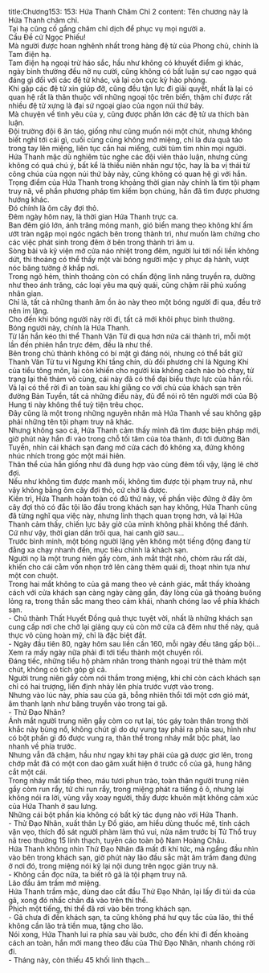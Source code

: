 title:Chương153: 153: Hứa Thanh Chăm Chỉ 2
content:
Tên chương này là Hứa Thanh chăm chỉ.<br>Tại hạ cũng cố gắng chăm chỉ dịch để phục vụ mọi người a.<br>Cầu Đề cử Ngọc Phiếu!<br>Mà người được hoan nghênh nhất trong hàng đệ tử của Phong chủ, chính là Tam điện hạ.<br>Tam điện hạ ngoại trừ háo sắc, hầu như không có khuyết điểm gì khác, ngày bình thường đều nở nụ cười, cũng không có bất luận sự cao ngạo quá đáng gì đối với các đệ tử khác, vả lại còn cực kỳ hào phóng.<br>Khi gặp các đệ tử xin giúp đỡ, cũng đều tận lực đi giải quyết, nhất là lại có quan hệ rất là thân thuộc với những ngoại tộc trên biển, thậm chí được rất nhiều đệ tử xưng là đại sứ ngoại giao của ngọn núi thứ bảy.<br>Mà chuyện về tình yêu của y, cũng được phần lớn các đệ tử ưa thích bàn luận.<br>Đội trường đội 6 ăn táo, giống như cũng muốn nói một chút, nhưng không biết nghĩ tới cái gì, cuối cùng cũng không mở miệng, chỉ là đưa quả táo trong tay lên miệng, liên tục cắn hai miếng, cười tủm tỉm nhìn mọi người.<br>Hứa Thanh mặc dù nghiêm túc nghe các đội viên thảo luận, nhưng cũng không có quá chú ý, bất kể là thiếu niên nhân ngư tộc, hay là ba vị thái tử công chúa của ngọn núi thứ bảy này, cũng không có quan hệ gì với hắn.<br>Trọng điểm của Hứa Thanh trong khoảng thời gian này chính là tìm tội phạm truy nã, về phần phương pháp tìm kiếm bọn chúng, hắn đã tìm được phương hướng khác.<br>Đó chính là ôm cây đợi thỏ.<br>Đêm ngày hôm nay, là thời gian Hứa Thanh trực ca.<br>Ban đêm gió lớn, ánh trăng mỏng manh, gió biển mang theo không khí ẩm ướt tràn ngập mọi ngóc ngách bên trong thành trì, như muốn làm chứng cho các việc phát sinh trong đêm ở bên trong thành trì âm u.<br>Sòng bài và kỹ viện mở cửa náo nhiệt trong đêm, người lui tới nối liền không dứt, thi thoảng có thể thấy một vài bóng người mặc y phục dạ hành, vượt nóc băng tường ở khắp nơi.<br>Trong ngõ hẻm, thỉnh thoảng còn có chấn động linh năng truyền ra, dường như theo ánh trăng, các loại yêu ma quỷ quái, cũng chậm rãi phủ xuống nhân gian.<br>Chỉ là, tất cả những thanh âm ồn ào này theo một bóng người đi qua, đều trở nên im lặng.<br>Cho đến khi bóng người này rời đi, tất cả mới khôi phục bình thường.<br>Bóng người này, chính là Hứa Thanh.<br>Từ lần hắn kéo thi thể Thanh Vân Tử đi qua hơn nửa cái thành trì, mỗi một lần đến phiên hắn trực đêm, đều là như thế.<br>Bên trong chủ thành không có bí mật gì đáng nói, nhưng có thể bắt giữ Thanh Vân Tử tu vi Ngưng Khí tầng chín, dù đối phương chỉ là Ngưng Khí của tiểu tông môn, lại còn khiến cho người kia không cách nào bỏ chạy, tử trạng lại thê thảm vô cùng, cái này đã có thể đại biểu thực lực của hắn rồi.<br>Vả lại có thể rời đi an toàn sau khi giằng co với chủ của khách sạn trên đường Bản Tuyền, tất cả những điều này, đủ để nói rõ tên người mới của Bộ Hung ti này không thể tuỳ tiện trêu chọc.<br>Đây cũng là một trong những nguyên nhân mà Hứa Thanh về sau không gặp phải những tên tội phạm truy nã khác.<br>Nhưng không sao cả, Hứa Thanh cảm thấy mình đã tìm được biện pháp mới, giờ phút này hắn đi vào trong chỗ tối tăm của tòa thành, đi tới đường Bản Tuyền, nhìn cái khách sạn đang mở cửa cách đó không xa, đứng không nhúc nhích trong góc một mái hiên.<br>Thân thể của hắn giống như đã dung hợp vào cùng đêm tối vậy, lặng lẽ chờ đợi.<br>Nếu như không tìm được manh mối, không tìm được tội phạm truy nã, như vậy không bằng ôm cây đợi thỏ, cứ chờ là được.<br>Kiên trì, Hứa Thanh hoàn toàn có đủ thứ này, về phần việc đứng ở đây ôm cây đợi thỏ có đắc tội lão đầu trong khách sạn hay không, Hứa Thanh cũng đã từng nghĩ qua việc này, nhưng linh thạch quan trọng hơn, vả lại Hứa Thanh cảm thấy, chiến lực bây giờ của mình không phải không thể đánh.<br>Cứ như vậy, thời gian dần trôi qua, hai canh giờ sau...<br>Trước bình minh, một bóng người lặng yên không một tiếng động đang từ đằng xa chạy nhanh đến, mục tiêu chính là khách sạn.<br>Người nọ là một trung niên gầy còm, ánh mắt thật nhỏ, chòm râu rất dài, khiến cho cái cằm vốn nhọn trở lên càng thêm quái dị, thoạt nhìn tựa như một con chuột.<br>Trong hai mắt không to của gã mang theo vẻ cảnh giác, mắt thấy khoảng cách với cửa khách sạn càng ngày càng gần, đáy lòng của gã thoáng buông lỏng ra, trong thần sắc mang theo cảm khái, nhanh chóng lao về phía khách sạn.<br>- Chủ thành Thất Huyết Đồng quả thực tuyệt vời, nhất là những khách sạn cung cấp nơi che chở lại giảng quy củ còn mở cửa cả đêm như thế này, quả thực vô cùng hoàn mỹ, chỉ là đặc biệt đắt.<br>- Ngày đầu tiên 80, ngày hôm sau liền cần 160, mỗi ngày đều tăng gấp bội...<br>Xem ra mấy ngày nữa phải đi tới tiểu thành một chuyến rồi.<br>Đáng tiếc, những tiểu hộ phàm nhân trong thành ngoại trừ thê thảm một chút, không có tích góp gì cả.<br>Người trung niên gầy còm nói thầm trong miệng, khi chỉ còn cách khách sạn chỉ có hai trượng, liền định nhảy lên phía trước vượt vào trong.<br>Nhưng vào lúc này, phía sau của gã, bỗng nhiên thổi tới một cơn gió mát, âm thanh lạnh như băng truyền vào trong tai gã.<br>- Thử Đạo Nhân?<br>Ánh mắt người trung niên gầy còm co rụt lại, tóc gáy toàn thân trong thời khắc này bùng nổ, không chút gì do dự vung tay phải ra phía sau, hình như có bột phấn gì đó được vung ra, thân thể trong nháy mắt bộc phát, lao nhanh về phía trước.<br>Nhưng vẫn đã chậm, hầu như ngay khi tay phải của gã dược giơ lên, trong chớp mắt đã có một con dao găm xuất hiện ở trước cổ của gã, hung hăng cắt một cái.<br>Trong nháy mắt tiếp theo, máu tươi phun trào, toàn thân người trung niên gầy còm run rẩy, tứ chi run rẩy, trong miệng phát ra tiếng ô ô, nhưng lại không nói ra lời, vùng vẫy xoay người, thấy được khuôn mặt không cảm xúc của Hứa Thanh ở sau lưng.<br>Những cái bột phấn kia không có bất kỳ tác dụng nào với Hứa Thanh.<br>- Thử Đạo Nhân, xuất thân Ly Đồ giáo, am hiểu dùng thuốc mê, tính cách vặn vẹo, thích đồ sát người phàm làm thú vui, nửa năm trước bị Tử Thổ truy nã treo thưởng 15 linh thạch, tuyên cáo toàn bộ Nam Hoàng Châu.<br>Hứa Thanh không nhìn Thử Đạo Nhân đã mất đi khí tức, mà ngẩng đầu nhìn vào bên trong khách sạn, giờ phút này lão đầu sắc mặt âm trầm đang đứng ở nơi đó, trong miệng nói kỹ lại nội dung trên ngọc giản truy nã.<br>- Không cần đọc nữa, ta biết rõ gã là tội phạm truy nã.<br>Lão đầu âm trầm mở miệng.<br>Hứa Thanh trầm mặc, dùng dao cắt đầu Thử Đạo Nhân, lại lấy đi túi da của gã, xong đó nhấc chân đá vào trên thi thể.<br>Phịch một tiếng, thi thể đã rơi vào bên trong khách sạn.<br>- Gã chưa đi đến khách sạn, ta cũng không phá hư quy tắc của lão, thi thể không cần lão trả tiền mua, tặng cho lão.<br>Nói xong, Hứa Thanh lui ra phía sau vài bước, cho đến khi đi đến khoảng cách an toàn, hắn mới mang theo đầu của Thử Đạo Nhân, nhanh chóng rời đi.<br>- Tháng này, còn thiếu 45 khối linh thạch...<br>